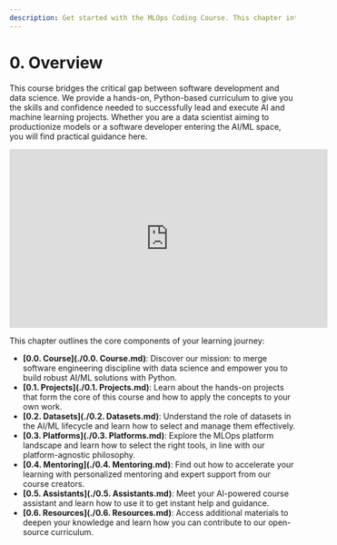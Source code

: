 ```yaml
---
description: Get started with the MLOps Coding Course. This chapter introduces our mission to bridge the gap between data science and software engineering, equipping you to build and manage production-ready AI/ML systems.
---
```


# 0. Overview

This course bridges the critical gap between software development and data science. We provide a hands-on, Python-based curriculum to give you the skills and confidence needed to successfully lead and execute AI and machine learning projects. Whether you are a data scientist aiming to productionize models or a software developer entering the AI/ML space, you will find practical guidance here.

<iframe width="560" height="315" src="https://www.youtube.com/embed/yF6BCoW32pY?si=kQ2ItsYHjmA_ga42" title="YouTube video player" frameborder="0" allow="accelerometer; autoplay; clipboard-write; encrypted-media; gyroscope; picture-in-picture; web-share" referrerpolicy="strict-origin-when-cross-origin" allowfullscreen style="display: block; margin: 0 auto;"></iframe>

This chapter outlines the core components of your learning journey:

- **[0.0. Course](./0.0. Course.md)**: Discover our mission: to merge software engineering discipline with data science and empower you to build robust AI/ML solutions with Python.
- **[0.1. Projects](./0.1. Projects.md)**: Learn about the hands-on projects that form the core of this course and how to apply the concepts to your own work.
- **[0.2. Datasets](./0.2. Datasets.md)**: Understand the role of datasets in the AI/ML lifecycle and learn how to select and manage them effectively.
- **[0.3. Platforms](./0.3. Platforms.md)**: Explore the MLOps platform landscape and learn how to select the right tools, in line with our platform-agnostic philosophy.
- **[0.4. Mentoring](./0.4. Mentoring.md)**: Find out how to accelerate your learning with personalized mentoring and expert support from our course creators.
- **[0.5. Assistants](./0.5. Assistants.md)**: Meet your AI-powered course assistant and learn how to use it to get instant help and guidance.
- **[0.6. Resources](./0.6. Resources.md)**: Access additional materials to deepen your knowledge and learn how you can contribute to our open-source curriculum.